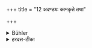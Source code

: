 +++
title = "12 अदण्ड्यः कामकृते तथा"

+++

<details><summary>Bühler</summary>

12. He who takes intentionally food when he is in danger of his life shall not be punished.
</details>

<details><summary>हरदत्त-टीका</summary>

## सूत्रम्
अदण्ड्यः कामकृते तथा प्राणसंशये भोजनमाददानः ॥१३॥  
### टिप्पनी
तथाशब्दस्य भोजनमित्यनेन सम्बन्धः । प्राणसंशयदशायामेधोदकादेरादाने कामकृतेऽप्यदण्ड्यः । तथा भोजनमप्याददानः प्राणसंशये न दण्ड्य इति ॥ १३ ॥
</details>
